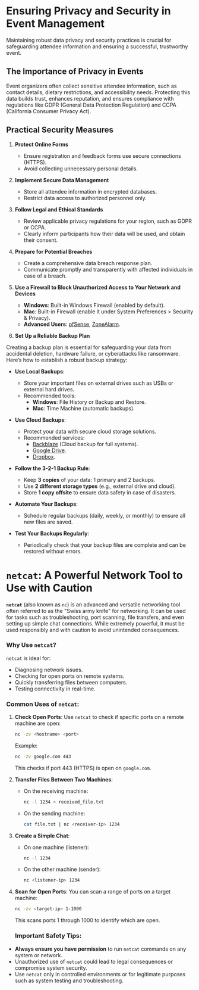 # Ensuring Privacy and Security in Event Management  

Maintaining robust data privacy and security practices is crucial for safeguarding attendee information and ensuring a successful, trustworthy event.

## The Importance of Privacy in Events  

Event organizers often collect sensitive attendee information, such as contact details, dietary restrictions, and accessibility needs. Protecting this data builds trust, enhances reputation, and ensures compliance with regulations like GDPR (General Data Protection Regulation) and CCPA (California Consumer Privacy Act).

## Practical Security Measures  

1. **Protect Online Forms**  
   - Ensure registration and feedback forms use secure connections (HTTPS).  
   - Avoid collecting unnecessary personal details.  

2. **Implement Secure Data Management**  
   - Store all attendee information in encrypted databases.  
   - Restrict data access to authorized personnel only.  

3. **Follow Legal and Ethical Standards**  
   - Review applicable privacy regulations for your region, such as GDPR or CCPA.  
   - Clearly inform participants how their data will be used, and obtain their consent.  
4. **Prepare for Potential Breaches**  
   - Create a comprehensive data breach response plan.  
   - Communicate promptly and transparently with affected individuals in case of a breach.  
5. **Use a Firewall to Block Unauthorized Access to Your Network and Devices**

   - **Windows**: Built-in Windows Firewall (enabled by default).
   - **Mac**: Built-in Firewall (enable it under System Preferences > Security & Privacy).
   - **Advanced Users**: [pfSense](https://www.pfsense.org/), [ZoneAlarm](https://www.zonealarm.com/).
6. **Set Up a Reliable Backup Plan**

Creating a backup plan is essential for safeguarding your data from accidental deletion, hardware failure, or cyberattacks like ransomware. Here’s how to establish a robust backup strategy:

- **Use Local Backups**:
  - Store your important files on external drives such as USBs or external hard drives.
  - Recommended tools:
    - **Windows**: File History or Backup and Restore.
    - **Mac**: Time Machine (automatic backups).

- **Use Cloud Backups**:
  - Protect your data with secure cloud storage solutions.
  - Recommended services:
    - [Backblaze](https://www.backblaze.com/) (Cloud backup for full systems).
    - [Google Drive](https://drive.google.com/).
    - [Dropbox](https://www.dropbox.com/).
- **Follow the 3-2-1 Backup Rule**:
  - Keep **3 copies** of your data: 1 primary and 2 backups.
  - Use **2 different storage types** (e.g., external drive and cloud).
  - Store **1 copy offsite** to ensure data safety in case of disasters.

- **Automate Your Backups**:
  - Schedule regular backups (daily, weekly, or monthly) to ensure all new files are saved.

- **Test Your Backups Regularly**:
  - Periodically check that your backup files are complete and can be restored without errors.
# `netcat`: A Powerful Network Tool to Use with Caution

**`netcat`** (also known as `nc`) is an advanced and versatile networking tool often referred to as the "Swiss army knife" for networking. It can be used for tasks such as troubleshooting, port scanning, file transfers, and even setting up simple chat connections. While extremely powerful, it must be used responsibly and with caution to avoid unintended consequences.

### Why Use `netcat`?
`netcat` is ideal for:
- Diagnosing network issues.
- Checking for open ports on remote systems.
- Quickly transferring files between computers.
- Testing connectivity in real-time.

### Common Uses of `netcat`:

1. **Check Open Ports**:
   Use `netcat` to check if specific ports on a remote machine are open:
   ```bash
   nc -zv <hostname> <port>
   ```
   Example:
   ```bash
   nc -zv google.com 443
   ```
   This checks if port 443 (HTTPS) is open on `google.com`.

2. **Transfer Files Between Two Machines**:
   - On the receiving machine:
     ```bash
     nc -l 1234 > received_file.txt
     ```
   - On the sending machine:
     ```bash
     cat file.txt | nc <receiver-ip> 1234
     ```

3. **Create a Simple Chat**:
   - On one machine (listener):
     ```bash
     nc -l 1234
     ```
   - On the other machine (sender):
     ```bash
     nc <listener-ip> 1234
     ```

4. **Scan for Open Ports**:
   You can scan a range of ports on a target machine:
   ```bash
   nc -zv <target-ip> 1-1000
   ```
   This scans ports 1 through 1000 to identify which are open.
   ### Important Safety Tips:
- **Always ensure you have permission** to run `netcat` commands on any system or network.
- Unauthorized use of `netcat` could lead to legal consequences or compromise system security.
- Use `netcat` only in controlled environments or for legitimate purposes such as system testing and troubleshooting.
